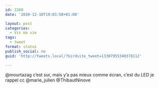 ```yaml
---
id: 2260
date: '2010-12-10T19:03:58+01:00'

layout: post
categories:
  - Vis ma vie
tags:
  - tweet
format: status
publish_social: no
guid: 'http://tweets.local/?birdsite_tweet=13307955340378112'

---
```


@mourtazag c’est sur, mais y’a pas mieux comme écran, c’est du LED je rappel cc @marie\_julien @ThibautNinove